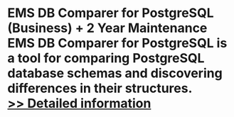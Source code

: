 # EMS DB Comparer for PostgreSQL (Business) + 2 Year Maintenance<br />EMS DB Comparer for PostgreSQL is a tool for comparing PostgreSQL database schemas and discovering differences in their structures.<br />[>> Detailed information](https://secure.shareit.com/shareit/product.html?productid=300067945&affiliateid=200057808)